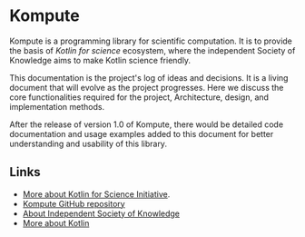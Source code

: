 # Kompute
Kompute is a programming library for scientific computation. It is to provide the basis of _Kotlin for science_ ecosystem, where the independent Society of Knowledge aims to make Kotlin science friendly. 

This documentation is the project's log of ideas and decisions. It is a living document that will evolve as the project progresses. Here we discuss the core functionalities required for the project, Architecture, design, and implementation methods.

After the release of version 1.0 of Kompute, there would be detailed code documentation and usage examples added to this document for better understanding and usability of this library.


## Links
- [More about Kotlin for Science Initiative](https://iskportal.com/initiatives/kotlin-for-science).
- [Kompute GitHub repository](https://github.com/independent-society-of-knowledge/kompute)
- [About Independent Society of Knowledge](https://iskportal.com)
- [More about Kotlin](https://kotlinlang.org/)